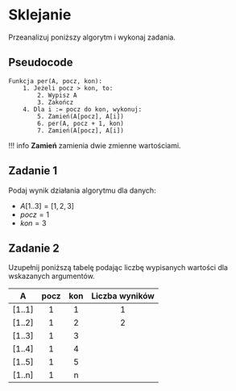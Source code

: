 # Sklejanie

Przeanalizuj poniższy algorytm i wykonaj zadania.

## Pseudocode

```
Funkcja per(A, pocz, kon):
    1. Jeżeli pocz > kon, to:
        2. Wypisz A
        3. Zakończ
    4. Dla i := pocz do kon, wykonuj:
        5. Zamień(A[pocz], A[i])
        6. per(A, pocz + 1, kon)
        7. Zamień(A[pocz], A[i])
```

!!! info
	 **Zamień** zamienia dwie zmienne wartościami.

## Zadanie 1

Podaj wynik działania algorytmu dla danych:

- $A[1..3] = [1, 2, 3]$
- $pocz = 1$
- $kon = 3$

## Zadanie 2

Uzupełnij poniższą tabelę podając liczbę wypisanych wartości dla wskazanych argumentów.

|  A     | pocz | kon | Liczba wyników |
| :-:    | :--: | :-: | :----:         |
| [1..1] | 1    |  1  | 1              |
| [1..2] | 1    |  2  | 2              |
| [1..3] | 1    |  3  |                |
| [1..4] | 1    |  4  |                |
| [1..5] | 1    |  5  |                |
| [1..n] | 1    |  n  |                |
